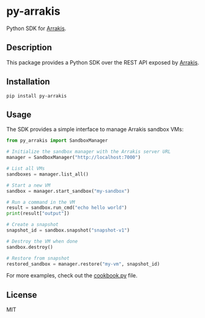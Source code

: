# py-arrakis

Python SDK for [Arrakis](https://github.com/abshkbh/arrakis).

## Description

This package provides a Python SDK over the REST API exposed by [Arrakis](https://github.com/abshkbh/arrakis).

## Installation

```
pip install py-arrakis
```

## Usage

The SDK provides a simple interface to manage Arrakis sandbox VMs:

```python
from py_arrakis import SandboxManager

# Initialize the sandbox manager with the Arrakis server URL
manager = SandboxManager("http://localhost:7000")

# List all VMs
sandboxes = manager.list_all()

# Start a new VM
sandbox = manager.start_sandbox("my-sandbox")

# Run a command in the VM
result = sandbox.run_cmd("echo hello world")
print(result["output"])

# Create a snapshot
snapshot_id = sandbox.snapshot("snapshot-v1")

# Destroy the VM when done
sandbox.destroy()

# Restore from snapshot
restored_sandbox = manager.restore("my-vm", snapshot_id)
```

For more examples, check out the [cookbook.py](examples/cookbook.py) file.

## License

MIT
